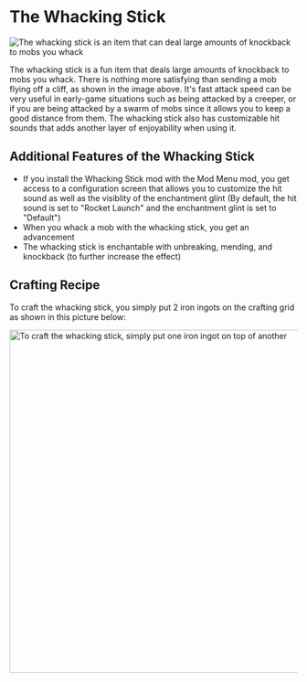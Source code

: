 # The Whacking Stick
![The whacking stick is an item that can deal large amounts of knockback to mobs you whack](https://cdn.modrinth.com/data/cached_images/4e86c9a81c7f399a367eef1daed925c2cb5bf676_0.webp)

The whacking stick is a fun item that deals large amounts of knockback to mobs you whack. There is nothing more satisfying than sending a mob flying off a cliff, as shown in the image above. It's fast attack speed can be very useful in early-game situations such as being attacked by a creeper, or if you are being attacked by a swarm of mobs since it allows you to keep a good distance from them. The whacking stick also has customizable hit sounds that adds another layer of enjoyability when using it.

## Additional Features of the Whacking Stick
- If you install the Whacking Stick mod with the Mod Menu mod, you get access to a configuration screen that allows you to customize the hit sound as well as the visiblity of the enchantment glint (By default, the hit sound is set to "Rocket Launch" and the enchantment glint is set to "Default")
- When you whack a mob with the whacking stick, you get an advancement
- The whacking stick is enchantable with unbreaking, mending, and knockback (to further increase the effect)

## Crafting Recipe
To craft the whacking stick, you simply put 2 iron ingots on the crafting grid as shown in this picture below:

<img src="https://cdn.modrinth.com/data/cached_images/081f46ca9959af9a19a8ef3c071e95232019c83e_0.webp" alt="To craft the whacking stick, simply put one iron ingot on top of another" width="600"/>